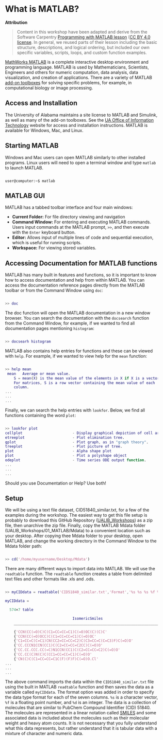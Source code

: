 # What is MATLAB?

**Attribution**

> Content in this workshop have been adapted and derive from the Software Carpentry [Programming with MATLAB lesson](https://software-carpentry.org/lessons/) ([CC BY 4.0 license](http://swcarpentry.github.io/matlab-novice-inflammation/LICENSE.html). In general, we reused parts of their lesson including the basic structure, descriptions, and logical ordering, but included our own specific variables, scripts, loops, and custom function examples.

[MathWorks MATLAB](https://www.mathworks.com/products/matlab.html) is a complete interactive desktop environment and programming language. MATLAB is used by Mathematicians, Scientists, Engineers and others for numeric computation, data analysis, data visualization, and creation of applications. There are a variety of MATLAB [add-on toolboxes](https://www.mathworks.com/products.html) for solving specific problems, for example, in computational biology or image processing.

## Access and Installation

The University of Alabama maintains a site license to MATLAB and Simulink, as well as many of the add-on toolboxes. See the [UA Office of Information Technology](https://oit.ua.edu/software/matlab/) website for access and installation instructions. MATLAB is available for Windows, Mac, and Linux.

## Starting MATLAB

Windows and Mac users can open MATLAB similarly to other installed programs. Linux users will need to open a terminal window and type `matlab` to launch MATLAB.

```console

user@computer:~$ matlab

```
## MATLAB GUI

MATLAB has a tabbed toolbar interface and four main windows:

* **Current Folder:** For file directory viewing and navigation
* **Command Window:** For entering and executing MATLAB commands. Users input commands at the MATLAB prompt, `>>`, and then execute with the `Enter` keyboard button.
* **Editor:** Allows input of multiple lines of code and sequential execution, which is useful for running scripts.
* **Workspace:** For viewing stored variables.

## Accessing Documentation for MATLAB functions

MATLAB has many built in features and functions, so it is important to know how to access documentation and help from within MATLAB. You can access the documentation reference pages directly from the MATLAB toolbar or from the Command Window using `doc`:

```matlab

>> doc

```
The doc function will open the MATLAB documentation in a new window browser. You can search the documentation with the `docsearch` function from the Command Window, for example, if we wanted to find all documentation pages mentioning `histogram`:

```matlab

>> docsearh histogram

```

MATLAB also contains help entries for functions and these can be viewed with `help`. For example, if we wanted to view help for the `mean` function:

```matlab

>> help mean
 mean   Average or mean value.
    S = mean(X) is the mean value of the elements in X if X is a vector. 
    For matrices, S is a row vector containing the mean value of each 
    column. 
...
...
...
```

Finally, we can search the help entries with `lookfor`. Below, we find all functions containing the word `plot`:

```matlab

>> lookfor plot
cellplot                       - Display graphical depiction of cell array.
etreeplot                      - Plot elimination tree.
gplot                          - Plot graph, as in "graph theory".
treeplot                       - Plot picture of tree.
plot                           - Alpha shape plot
plot                           - Plot a polyshape object
odeplot                        - Time series ODE output function.
...
...
...
```

Should you use Documentation or Help? Use both!

## Setup

We will be using a text file dataset, CID51840_similar.txt, for a few of the examples during the workshop. The easiest way to get this file setup is probably to download this GitHub Repository ([UALIB_Workshops](https://github.com/vfscalfani/UALIB_Workshops/archive/master.zip)) as a zip file, then unarchive the zip file. Finally, copy the MATLAB Mdata folder (UALIB_Workshops/01_MATLAB/Mdata) to a convenient location such as your desktop. After copying thee Mdata folder to your desktop, open MATLAB, and change the working directory in the Command Window to the Mdata folder path:

```matlab

>> cd('/home/myusername/Desktop/Mdata')

```

There are many different ways to import data into MATLAB. We will use the `readtable` function. The `readtable` function creates a table from delimited text files and other formats like .xls and .ods.

```matlab

>> myCIDdata = readtable('CID51840_similar.txt','Format','%s %s %s %f %d %d %d')

myCIDdata =

  574×7 table

                               IsomericSmiles                                     CID         MolecularFormula     MolecularWeight    RotatableBondCount    HeavyAtomCount    AtomChiralCount
    _____________________________________________________________________    _____________    _________________    _______________    __________________    ______________    _______________

    {'CCN(CC(=O)C)C(C1=CC=CC=C1)C(=O)OC(C)(C)C'                         }    {'146168522'}    {'C17H25NO3'    }         291.4                  8                  21                 1       
    {'CCN(CC(=O)OCC)C(C1=CC=CC=C1)C(=O)OC'                              }    {'146168519'}    {'C15H21NO4'    }        279.33                  9                  20                 1       
    {'C1=CC=C(C=C1)CN(CC2=CC=CC=C2)C(C3=CC=C(C=C3)F)C(=O)O'             }    {'146161459'}    {'C22H20FNO2'   }         349.4                  7                  26                 1       
    {'CC.CCCN1CCN(CC1)C(C2=CC=CC=C2CC)C(=O)O'                           }    {'145524776'}    {'C19H32N2O2'   }         320.5                  6                  23                 1       
    {'CC.CC.CCC.CC(=C)N1CCN(CC1)C(C2=CC=CC=C2)C(=O)O'                   }    {'145520251'}    {'C22H40N2O2'   }         364.6                  4                  26                 1       
    {'CC.CC(C)N(C)C(CC1=CC=CC=C1)C(=O)O'                                }    {'145086414'}    {'C15H25NO2'    }        251.36                  5                  18                 1       
    {'CN(C)C(C1=CC=CC=C1C(F)(F)F)C(=O)O.Cl'                             }    {'144259917'}    {'C11H13ClF3NO2'}        283.67                  3                  18                 1       
...
...
...
```

The above command imports the data within the `CID51840_similar.txt` file using the built in MATLAB `readtable` function and then saves the data as a variable called `myCIDdata`. The format option was added in order to specify the data type format for each of the seven columns. `%s` is a character vector, `%f` is a floating point number, and `%d` is an integer. The data is a collection of molecules that are similar to PubChem Compound Identifier (CID) 51840. The molecules are represented in a linear notation called [SMILES](https://en.wikipedia.org/wiki/Simplified_molecular-input_line-entry_system) and some associated data is included about the molecules such as their molecular weight and heavy atom counts. It is not necessary that you fully understand what this data represents, but rather understand that it is tabular data with a mixture of character and numeric data.




